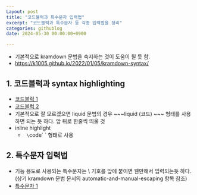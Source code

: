 ```yaml
---
Layout: post 
title: "코드블럭과 특수문자 입력법" 
excerpt: "코드블럭과 특수문자 등 각종 입력법을 정리" 
categories: githublog
date: 2024-05-30 00:00:00+0900

---
```


* 기본적으로 kramdown 문법을 숙지하는 것이 도움이 될 듯 함.
* https://k1005.github.io/2022/01/05/kramdown-syntax/


## 1. 코드블럭과 syntax highlighting

* [코드블럭 1](https://hhj6212.github.io/blog/2020/08/22/Jekyll-highlight-codeblock.html)
* [코드블럭 2](https://gist.github.com/roachhd/f3233638b9b18d699ada)
* 기본적으로 잘 모르겠으면 liquid 문법의 경우 ~~~liquid (코드) ~~~ 형태를 사용하면 되는 듯 하다. 앞 뒤로 한줄씩 띄울 것
* inline highlight
  * ` \`code\` ` 형태로 사용

## 2. 특수문자 입력법

* 기능 용도로 사용되는 특수문자는 \ 기호를 앞에 붙이면 웬만해서 입력되는듯 하다. (상기 kramdown 문법 문서의 automatic-and-manual-escaping 항목 참조)
* [특수문자 1](https://4urdev.tistory.com/62)


